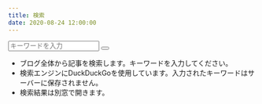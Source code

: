 ```yaml
---
title: 検索
date: 2020-08-24 12:00:00
---
```


<form
  class="search-form"
  id="search"
	action="https://duckduckgo.com/"
	role="search">
	<input
		name="sites"
		type="hidden"
		value="pixelog.net">
	<input
    class="search-form__input"
    placeholder="キーワードを入力"
		name="q"
		type="text">
	<button
    class="search-form__btn"
		type="submit">
      <i class="gg-search"></i>
  </button>
</form>

- ブログ全体から記事を検索します。キーワードを入力してください。
- 検索エンジンにDuckDuckGoを使用しています。入力されたキーワードはサーバーに保存されません。
- 検索結果は別窓で開きます。
